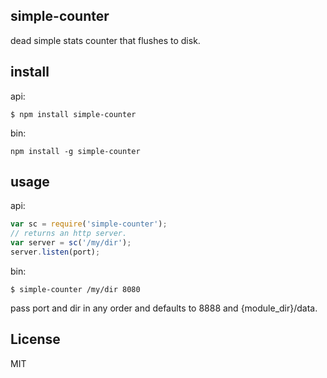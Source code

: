simple-counter
--------------

dead simple stats counter that flushes to disk.

## install

api:

```
$ npm install simple-counter
```

bin:

```
npm install -g simple-counter
```

## usage

api:

```js
var sc = require('simple-counter');
// returns an http server.
var server = sc('/my/dir');
server.listen(port);
```

bin:

```
$ simple-counter /my/dir 8080
```

pass port and dir in any order and defaults to 8888 and {module_dir}/data.

## License

MIT
